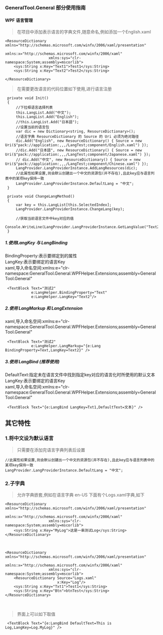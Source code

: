 ﻿### GeneralTool.General 部分使用指南

#### WPF 语言管理

> 在项目中添加表示语言的字典文件,随意命名,例如添加一个English.xaml
```
<ResourceDictionary xmlns="http://schemas.microsoft.com/winfx/2006/xaml/presentation"
                    xmlns:x="http://schemas.microsoft.com/winfx/2006/xaml"
                    xmlns:sys="clr-namespace:System;assembly=mscorlib">
    <sys:String x:Key="Text1">Test1</sys:String>
    <sys:String x:Key="Text2">Test2</sys:String>

</ResourceDictionary>
```
> 在需要更改语言的代码位置如下使用,进行语言注册
```
 private void Init()
 {
     //下拉框语言选择列表
     this.LangList.Add("中文");
     this.LangList.Add("English");
     //this.LangList.Add("日本語");
     //设置当前的语言包
     var dic = new Dictionary<string, ResourceDictionary>();
     //语言字典 ResourceDictionary 的 Source 的 Uri 必须为绝对路径
     dic.Add("English", new ResourceDictionary() { Source = new Uri($"pack://application:,,,/LangTest;component/English.xaml") });
     //dic.Add("日本語", new ResourceDictionary() { Source = new Uri($"pack://application:,,,/LangTest;component/Japanese.xaml") });
     // dic.Add("中文", new ResourceDictionary() { Source = new Uri($"pack://application:,,,/LangTest;component/Chinese.xaml") });
     LangProvider.LangProviderInstance.AddLangResources(dic);
     //此属性如果设置,则会默认创建出一个中文的资源包(并不存在),且此key应与语言列表中的某项key保持一致
     LangProvider.LangProviderInstance.DefaultLang = "中文";
 }

 private void ChangeLangMethod()
 {
     var key = this.LangList[this.SelectedIndex];
     LangProvider.LangProviderInstance.ChangeLang(key);

     //获取当前语言文件中key对应的值
     Console.WriteLine(LangProvider.LangProviderInstance.GetLangValue("Text2"));
 }
```
##### 1.使用LangKey 与 LangBinding

BindingProperty:表示要绑定到的属性<br>
LangKey:表示要绑定的语言Key<br>
xaml,导入命名空间:xmlns:e="clr-namespace:GeneralTool.General.WPFHelper.Extensions;assembly=GeneralTool.General"<br>

```
 <TextBlock Text="测试2"
            e:LangHelper.BindingProperty="Text"
            e:LangHelper.LangKey="Text2"/>
```

##### 2.使用 LangMarkup 和 LangExtension

xaml,导入命名空间:xmlns:e="clr-namespace:GeneralTool.General.WPFHelper.Extensions;assembly=GeneralTool.General"<br>
```
 <TextBlock Text="测试2"
            e:LangHelper.LangMarkup="{e:Lang BindingProperty=Text,LangKey=Text2}" />
```

##### 3.使用 LangBind (推荐使用)
DefaultText:指定未在语言文件中找到指定key对应的语言化时所使用的默认文本<br>
LangKey:表示要绑定的语言Key<br>
xaml,导入命名空间:xmlns:e="clr-namespace:GeneralTool.General.WPFHelper.Extensions;assembly=GeneralTool.General"<br>
```
 <TextBlock Text="{e:LangBind LangKey=Txt1,DefaultText=文本}" />
```

## 其它特性
### 1.将中文设为默认语言
> 只需要在添加完语言字典列表后设置 
```
//此属性如果设置,则会默认创建出一个中文的资源包(并不存在),且此key应与语言列表中的某项key保持一致
LangProvider.LangProviderInstance.DefaultLang = "中文";
```

### 2.子字典
> 允许字典嵌套,例如在语言字典 en-US 下面有个Logs.xaml字典,如下
```
<ResourceDictionary xmlns="http://schemas.microsoft.com/winfx/2006/xaml/presentation"
                    xmlns:x="http://schemas.microsoft.com/winfx/2006/xaml"
                    xmlns:sys="clr-namespace:System;assembly=mscorlib">
    <sys:String x:Key="MyLog">这是一串测试Log</sys:String>
</ResourceDictionary>
```
<br>

```
<ResourceDictionary xmlns="http://schemas.microsoft.com/winfx/2006/xaml/presentation"
                    xmlns:x="http://schemas.microsoft.com/winfx/2006/xaml"
                    xmlns:sys="clr-namespace:System;assembly=mscorlib">
    <ResourceDictionary Source="Logs.xaml"
                        x:Key="Log"/>
    <sys:String x:Key="Txt1">Test1</sys:String>
    <sys:String x:Key="Btn">btnTest</sys:String>
</ResourceDictionary>
```
<br>

>界面上可以如下取值
```
 <TextBlock Text="{e:LangBind DefaultText=This is Log,LangKey=Log.MyLog}" />
```





